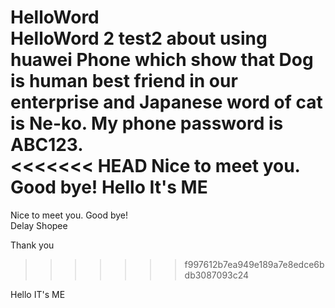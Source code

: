 HelloWord  
HelloWord 2
test2 about using huawei Phone which show that Dog is human best friend in our enterprise and Japanese word of cat is Ne-ko.
My phone password is ABC123.  
<<<<<<< HEAD
Nice to meet you. Good bye!
  Hello It's ME
=======
Nice to meet you. Good bye!  
Delay Shopee  






Thank you
>>>>>>> f997612b7ea949e189a7e8edce6bdb3087093c24







Hello IT's ME  
